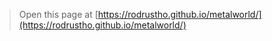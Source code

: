  


> Open this page at [https://rodrustho.github.io/metalworld/](https://rodrustho.github.io/metalworld/)
